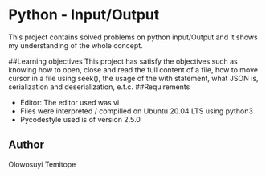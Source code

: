 # Python - Input/Output

This project contains solved problems on python input/Output and it shows my understanding of the whole concept.

##Learning objectives
This project has satisfy the objectives such as knowing how to open, close and read the full content of a file, how to move cursor in a file using seek(), the usage of the with statement, what JSON is, serialization and deserialization, e.t.c.
##Requirements

* Editor: The editor used was vi
* Files were interpreted / compilled on Ubuntu 20.04 LTS using python3
* Pycodestyle used is of version 2.5.0

## Author
Olowosuyi Temitope
